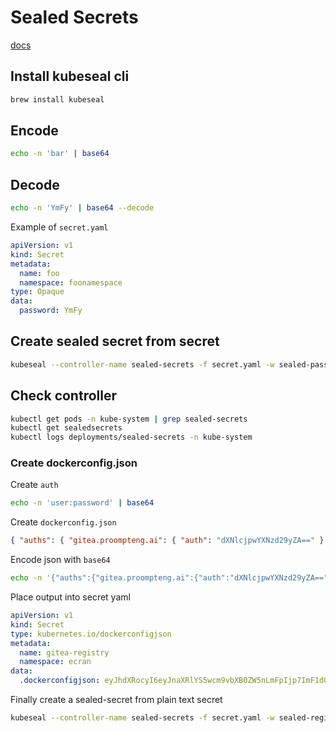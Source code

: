 # Sealed Secrets

[docs](https://github.com/bitnami-labs/sealed-secrets?tab=readme-ov-file#usage)

## Install kubeseal cli

```bash
brew install kubeseal
```

## Encode

```bash
echo -n 'bar' | base64
```

## Decode

```bash
echo -n 'YmFy' | base64 --decode
```

Example of `secret.yaml`

```yaml
apiVersion: v1
kind: Secret
metadata:
  name: foo
  namespace: foonamespace
type: Opaque
data:
  password: YmFy
```

## Create sealed secret from secret

```bash
kubeseal --controller-name sealed-secrets -f secret.yaml -w sealed-password.yaml
```

## Check controller

```bash
kubectl get pods -n kube-system | grep sealed-secrets
kubectl get sealedsecrets
kubectl logs deployments/sealed-secrets -n kube-system
```

### Create dockerconfig.json

Create `auth`

```bash
echo -n 'user:password' | base64
```

Create `dockerconfig.json`

```json
{ "auths": { "gitea.proompteng.ai": { "auth": "dXNlcjpwYXNzd29yZA==" } } }
```

Encode json with `base64`

```bash
echo -n '{"auths":{"gitea.proompteng.ai":{"auth":"dXNlcjpwYXNzd29yZA=="}}}' | base64
```

Place output into secret yaml

```yaml
apiVersion: v1
kind: Secret
type: kubernetes.io/dockerconfigjson
metadata:
  name: gitea-registry
  namespace: ecran
data:
  .dockerconfigjson: eyJhdXRocyI6eyJnaXRlYS5wcm9vbXB0ZW5nLmFpIjp7ImF1dGgiOiJkWE5sY2pwd1lYTnpkMjl5WkE9PSJ9fX0=
```

Finally create a sealed-secret from plain text secret

```bash
kubeseal --controller-name sealed-secrets -f secret.yaml -w sealed-registry.yaml
```
